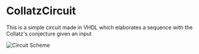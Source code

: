 # CollatzCircuit
This is a simple circuit made in VHDL which elaborates a sequence with the Collatz's conjecture given an input

![Circuit Scheme](https://user-images.githubusercontent.com/63858958/197408935-5f5d4ff4-7e56-4c1f-8f44-80b30d418c8b.jpg)
